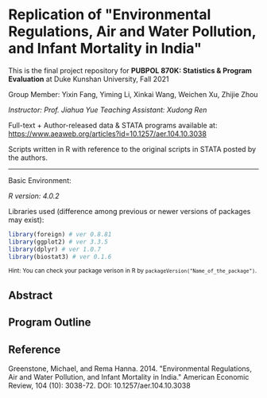 # Replication of "Environmental Regulations, Air and Water Pollution, and Infant Mortality in India"

This is the final project repository for **PUBPOL 870K: Statistics & Program Evaluation** at Duke Kunshan University, Fall 2021

Group Member: Yixin Fang, Yiming Li, Xinkai Wang, Weichen Xu, Zhijie Zhou

*Instructor: Prof. Jiahua Yue*
*Teaching Assistant: Xudong Ren* 

Full-text + Author-released data & STATA programs available at: https://www.aeaweb.org/articles?id=10.1257/aer.104.10.3038

Scripts written in R with reference to the original scripts in STATA posted by the authors.

---

Basic Environment:

*R version: 4.0.2* 

Libraries used (difference among previous or newer versions of packages may exist):

``` R
library(foreign) # ver 0.8.81
library(ggplot2) # ver 3.3.5
library(dplyr) # ver 1.0.7
library(biostat3) # ver 0.1.6
```

<small>Hint: You can check your package verison in R by `packageVersion("Name_of_the_package")`.</small>	

## Abstract



## Program Outline



## Reference

Greenstone, Michael, and Rema Hanna. 2014. "Environmental Regulations, Air and Water Pollution, and Infant Mortality in India." American Economic Review, 104 (10): 3038-72.
DOI: 10.1257/aer.104.10.3038
